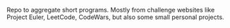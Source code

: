 Repo to aggregate short programs. Mostly from challenge websites like Project Euler, LeetCode, CodeWars, but also some small personal projects.
